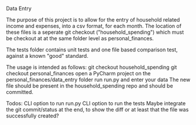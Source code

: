 Data Entry

The purpose of this project is to allow for the entry of household related income and expenses, into a csv format, for each month. The location of these files is a seperate git checkout ("household_spending") which must be checkout at at the same folder level as personal_finances.

The tests folder contains unit tests and one file based comparison test, against a known "good" standard.

The usage is intended as follows:
    git checkout household_spending
    git checkout personal_finances
    open a PyCharm project on the personal_finances/data_entry folder
    run run.py and enter your data
    The new file should be present in the household_spending repo and should be committed.

Todos:
    CLI option to run run.py
    CLI option to run the tests
    Maybe integrate the git commit/status at the end, to show the diff or at least that the file was successfully created?
